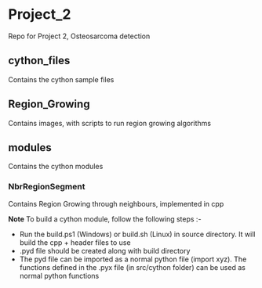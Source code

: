 # Project_2
Repo for Project 2, Osteosarcoma detection

## cython_files
Contains the cython sample files

## Region_Growing
Contains images, with scripts to run region growing algorithms

## modules
Contains the cython modules

### NbrRegionSegment
Contains Region Growing through neighbours, implemented in cpp

**Note** To build a cython module, follow the following steps :-
* Run the build.ps1 (Windows) or build.sh (Linux) in source directory. It will build the cpp + header files to use
* .pyd file should be created along with build directory
* The pyd file can be imported as a normal python file (import xyz). The functions defined in the .pyx file (in src/cython folder) can be used as normal python functions
